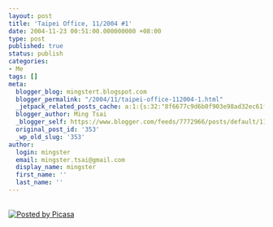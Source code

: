 ```yaml
---
layout: post
title: 'Taipei Office, 11/2004 #1'
date: 2004-11-23 00:51:00.000000000 +08:00
type: post
published: true
status: publish
categories:
- Me
tags: []
meta:
  blogger_blog: mingstert.blogspot.com
  blogger_permalink: "/2004/11/taipei-office-112004-1.html"
  _jetpack_related_posts_cache: a:1:{s:32:"8f6677c9d6b0f903e98ad32ec61f8deb";a:2:{s:7:"expires";i:1456213498;s:7:"payload";a:3:{i:0;a:1:{s:2:"id";i:36;}i:1;a:1:{s:2:"id";i:531;}i:2;a:1:{s:2:"id";i:22;}}}}
  blogger_author: Ming Tsai
  _blogger_self: https://www.blogger.com/feeds/7772966/posts/default/113794875908818227
  original_post_id: '353'
  _wp_old_slug: '353'
author:
  login: mingster
  email: mingster.tsai@gmail.com
  display_name: mingster
  first_name: ''
  last_name: ''
---
```

<p><a href="http://photos1.blogger.com/blogger/1812/495/1024/image_00022.jpg"><img style="clear:all;float:left;cursor:hand;margin:0 10px 10px 0;" alt="" src="{{ site.JB.IMAGE_PATH }}/image_00022.jpg" border="0" /></a> <br /> <a href="http://picasa.google.com/" target="ext"><img style="border-right:0;border-top:0;background:0 50%;border-left:0;border-bottom:0;padding:0;" alt="Posted by Picasa" src="{{ site.JB.IMAGE_PATH }}/pbp.gif" align="middle" border="0" /></a></p>

